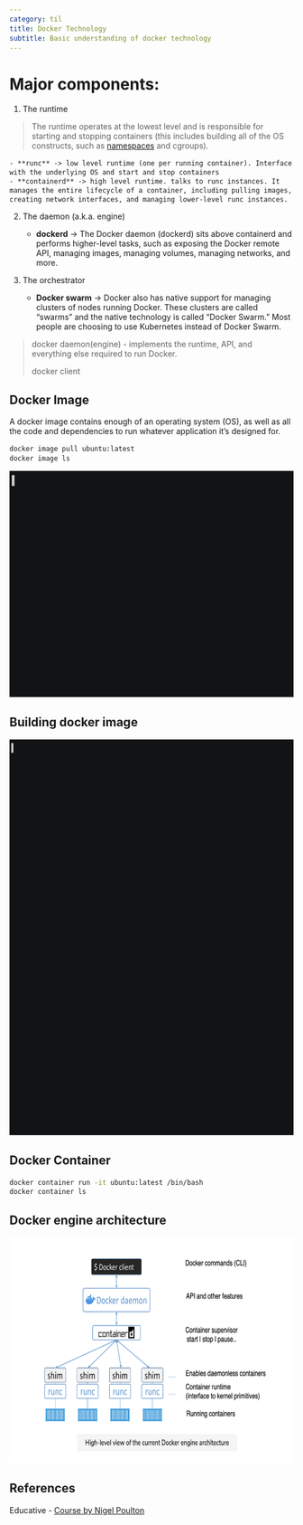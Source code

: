 ```yaml
---
category: til
title: Docker Technology
subtitle: Basic understanding of docker technology
---
```


# Major components:
1. The runtime
>The runtime operates at the lowest level and is responsible for starting and stopping containers (this includes building all of the OS constructs, such as [namespaces](https://man7.org/linux/man-pages/man7/namespaces.7.html) and cgroups).

    - **runc** -> low level runtime (one per running container). Interface with the underlying OS and start and stop containers
    - **containerd** -> high level runtime. talks to runc instances. It manages the entire lifecycle of a container, including pulling images, creating network interfaces, and managing lower-level runc instances.

2. The daemon (a.k.a. engine)
    - **dockerd** -> The Docker daemon (dockerd) sits above containerd and performs higher-level tasks, such as exposing the Docker remote API, managing images, managing volumes, managing networks, and more.

3. The orchestrator
    - **Docker swarm** -> Docker also has native support for managing clusters of nodes running Docker. These clusters are called “swarms” and the native technology is called “Docker Swarm.” Most people are choosing to use Kubernetes instead of Docker Swarm.

> docker daemon(engine) - implements the runtime, API, and everything else required to run Docker.
> 
> docker client 


## Docker Image
A docker image contains enough of an operating system (OS), as well as all the code and dependencies to run whatever application it’s designed for.

```sh
docker image pull ubuntu:latest
docker image ls
```
<!--
![Output](/assets/gifs/docker_images.gif){ width=90% height=30 style="float:left; padding:16px"}
-->

<img src="/assets/gifs/docker_images.gif" alt="docker_images"
	title="Output" width="900" height="400" />

## Building docker image

<img src="/assets/gifs/docker_pswebapp_image_build.gif" alt="build_docker_image"
	title="Output" width="1000" height="700" />

## Docker Container

```sh
docker container run -it ubuntu:latest /bin/bash
docker container ls
```

## Docker engine architecture
<img src="/assets/img/docker_engine_architecture.png" alt="docker_engine"
	title="Output" width="900" height="400" />


## References
Educative - [Course by Nigel Poulton](https://www.educative.io/courses/beginners-guide-to-docker)
